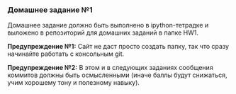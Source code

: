 ### Домашнее задание №1



Домашнее задание должно быть выполнено в ipython-тетрадке и выложено в репозиторий для домашних заданий в папке HW1.

**Предупреждение №1:** Сайт не даст просто создать папку, так что сразу начинайте работать с консольным git.

**Предупреждение №2:** В этом и в следующих заданиях сообщения коммитов должны быть осмысленными (иначе баллы будут снижаться, учим хорошему тону и полезному навыку).
